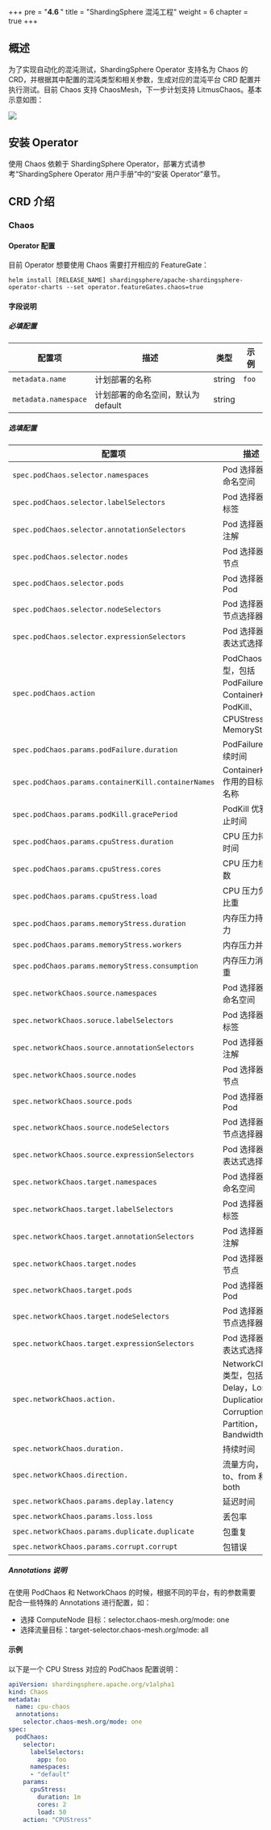 +++
pre = "<b>4.6 </b>"
title = "ShardingSphere 混沌工程"
weight = 6
chapter = true
+++

## 概述

为了实现自动化的混沌测试，ShardingSphere Operator 支持名为 Chaos 的 CRD，并根据其中配置的混沌类型和相关参数，生成对应的混沌平台 CRD 配置并执行测试。目前 Chaos 支持 ChaosMesh，下一步计划支持 LitmusChaos。基本示意如图：

![](../../../img/user-manual/chaos-concepts-1.png)

## 安装 Operator

使用 Chaos 依赖于 ShardingSphere Operator，部署方式请参考“ShardingSphere Operator 用户手册”中的“安装 Operator”章节。

## CRD 介绍

### Chaos

#### Operator 配置

目前 Operator 想要使用 Chaos 需要打开相应的 FeatureGate：

```shell
helm install [RELEASE_NAME] shardingsphere/apache-shardingsphere-operator-charts --set operator.featureGates.chaos=true
```

#### 字段说明

##### 必填配置 

配置项 |  描述 | 类型 | 示例 
------------------ | --------------------------|------------------------------------------------------ | ----------------------------------------
`metadata.name` | 计划部署的名称 |  string | `foo` 
`metadata.namespace` | 计划部署的命名空间，默认为 default | string |                                      | `shardingsphere-system`

##### 选填配置

配置项 |  描述 | 类型 | 示例 
------------------ | --------------------------|------------------------------------------------------ | ----------------------------------------
`spec.podChaos.selector.namespaces` | Pod 选择器：命名空间|  []string | 
`spec.podChaos.selector.labelSelectors` | Pod 选择器：标签|  map[string]string | 
`spec.podChaos.selector.annotationSelectors` | Pod 选择器：注解|  map[string]string | 
`spec.podChaos.selector.nodes` | Pod 选择器：节点|  []string | 
`spec.podChaos.selector.pods` | Pod 选择器：Pod | map[string][]string| 
`spec.podChaos.selector.nodeSelectors` | Pod 选择器：节点选择器| map[string]string | 
`spec.podChaos.selector.expressionSelectors` | Pod 选择器：表达式选择器|  []metav1.LabelSelectorRequirement | 
`spec.podChaos.action` | PodChaos 类型，包括 PodFailure、ContainerKill、PodKill、CPUStress、MemoryStress|  PodChaosAction | `PodFailure` 
`spec.podChaos.params.podFailure.duration` | PodFailure 持续时间 | string  |  `1m`
`spec.podChaos.params.containerKill.containerNames` | ContainerKill 作用的目标容器名称 | []string   | `shardingsphere-proxy` 
`spec.podChaos.params.podKill.gracePeriod` | PodKill 优雅停止时间 |  number | `0` 
`spec.podChaos.params.cpuStress.duration` | CPU 压力持续时间 | string  |  `1m`
`spec.podChaos.params.cpuStress.cores` | CPU 压力核心数 | number | `2` 
`spec.podChaos.params.cpuStress.load` | CPU 压力负载比重 | number  | `50` 
`spec.podChaos.params.memoryStress.duration` | 内存压力持续压力 |  string | `1m` 
`spec.podChaos.params.memoryStress.workers` | 内存压力并发度 |  numbers | `2`
`spec.podChaos.params.memoryStress.consumption` | 内存压力消耗比重 |  string | `50`
`spec.networkChaos.source.namespaces` | Pod 选择器：命名空间|  []string | 
`spec.networkChaos.soruce.labelSelectors` | Pod 选择器：标签|  map[string]string | 
`spec.networkChaos.source.annotationSelectors` | Pod 选择器：注解|  map[string]string | 
`spec.networkChaos.source.nodes` | Pod 选择器：节点|  []string | 
`spec.networkChaos.source.pods` | Pod 选择器：Pod | map[string][]string| 
`spec.networkChaos.source.nodeSelectors` | Pod 选择器：节点选择器| map[string]string | 
`spec.networkChaos.source.expressionSelectors` | Pod 选择器：表达式选择器|  []metav1.LabelSelectorRequirement | 
`spec.networkChaos.target.namespaces` | Pod 选择器：命名空间|  []string | 
`spec.networkChaos.target.labelSelectors` | Pod 选择器：标签|  map[string]string | 
`spec.networkChaos.target.annotationSelectors` | Pod 选择器：注解|  map[string]string | 
`spec.networkChaos.target.nodes` | Pod 选择器：节点|  []string | 
`spec.networkChaos.target.pods` | Pod 选择器：Pod | map[string][]string| 
`spec.networkChaos.target.nodeSelectors` | Pod 选择器：节点选择器| map[string]string | 
`spec.networkChaos.target.expressionSelectors` | Pod 选择器：表达式选择器|  []metav1.LabelSelectorRequirement | 
`spec.networkChaos.action.` | NetworkChaos 类型，包括 Delay，Loss，Duplication，Corruption，Partition，Bandwidth  |  string | `50`
`spec.networkChaos.duration.` | 持续时间 |  string | `1m`
`spec.networkChaos.direction.` | 流量方向，包括 to、from 和 both |  string | `both`
`spec.networkChaos.params.deplay.latency` |延迟时间 |  string | `100`
`spec.networkChaos.params.loss.loss` |丢包率 |  string | `80`
`spec.networkChaos.params.duplicate.duplicate` |包重复 |  string | `80`
`spec.networkChaos.params.corrupt.corrupt` |包错误|  string | `80`

##### Annotations 说明

在使用 PodChaos 和 NetworkChaos 的时候，根据不同的平台，有的参数需要配合一些特殊的 Annotations 进行配置，如：

* 选择 ComputeNode 目标：selector.chaos-mesh.org/mode: one
* 选择流量目标：target-selector.chaos-mesh.org/mode: all

#### 示例

以下是一个 CPU Stress 对应的 PodChaos 配置说明：

```yaml
apiVersion: shardingsphere.apache.org/v1alpha1
kind: Chaos
metadata:
  name: cpu-chaos
  annotations:
    selector.chaos-mesh.org/mode: one
spec:
  podChaos:
    selector:
      labelSelectors:
        app: foo
      namespaces: 
      - "default"
    params:
      cpuStress:
        duration: 1m
        cores: 2
        load: 50
    action: "CPUStress"
```
